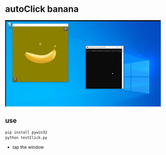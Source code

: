 # autoClick banana

![alt text](demonstrate.gif)

## use
```cmd
pip install pywin32
python testClick.py
```
- tap the window
